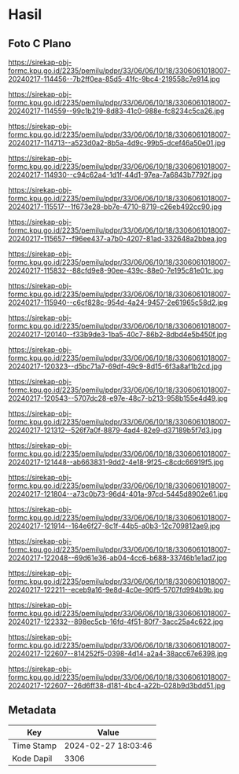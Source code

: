 # Hasil

## Foto C Plano

https://sirekap-obj-formc.kpu.go.id/2235/pemilu/pdpr/33/06/06/10/18/3306061018007-20240217-114456--7b2ff0ea-85d5-41fc-9bc4-219558c7e914.jpg

https://sirekap-obj-formc.kpu.go.id/2235/pemilu/pdpr/33/06/06/10/18/3306061018007-20240217-114559--99c1b219-8d83-41c0-988e-fc8234c5ca26.jpg

https://sirekap-obj-formc.kpu.go.id/2235/pemilu/pdpr/33/06/06/10/18/3306061018007-20240217-114713--a523d0a2-8b5a-4d9c-99b5-dcef46a50e01.jpg

https://sirekap-obj-formc.kpu.go.id/2235/pemilu/pdpr/33/06/06/10/18/3306061018007-20240217-114930--c94c62a4-1d1f-44d1-97ea-7a6843b7792f.jpg

https://sirekap-obj-formc.kpu.go.id/2235/pemilu/pdpr/33/06/06/10/18/3306061018007-20240217-115517--1f673e28-bb7e-4710-8719-c26eb492cc90.jpg

https://sirekap-obj-formc.kpu.go.id/2235/pemilu/pdpr/33/06/06/10/18/3306061018007-20240217-115657--f96ee437-a7b0-4207-81ad-332648a2bbea.jpg

https://sirekap-obj-formc.kpu.go.id/2235/pemilu/pdpr/33/06/06/10/18/3306061018007-20240217-115832--88cfd9e8-90ee-439c-88e0-7e195c81e01c.jpg

https://sirekap-obj-formc.kpu.go.id/2235/pemilu/pdpr/33/06/06/10/18/3306061018007-20240217-115940--c6cf828c-954d-4a24-9457-2e61965c58d2.jpg

https://sirekap-obj-formc.kpu.go.id/2235/pemilu/pdpr/33/06/06/10/18/3306061018007-20240217-120140--f33b9de3-1ba5-40c7-86b2-8dbd4e5b450f.jpg

https://sirekap-obj-formc.kpu.go.id/2235/pemilu/pdpr/33/06/06/10/18/3306061018007-20240217-120323--d5bc71a7-69df-49c9-8d15-6f3a8af1b2cd.jpg

https://sirekap-obj-formc.kpu.go.id/2235/pemilu/pdpr/33/06/06/10/18/3306061018007-20240217-120543--5707dc28-e97e-48c7-b213-958b155e4d49.jpg

https://sirekap-obj-formc.kpu.go.id/2235/pemilu/pdpr/33/06/06/10/18/3306061018007-20240217-121312--526f7a0f-8879-4ad4-82e9-d37189b5f7d3.jpg

https://sirekap-obj-formc.kpu.go.id/2235/pemilu/pdpr/33/06/06/10/18/3306061018007-20240217-121448--ab663831-9dd2-4e18-9f25-c8cdc66919f5.jpg

https://sirekap-obj-formc.kpu.go.id/2235/pemilu/pdpr/33/06/06/10/18/3306061018007-20240217-121804--a73c0b73-96d4-401a-97cd-5445d8902e61.jpg

https://sirekap-obj-formc.kpu.go.id/2235/pemilu/pdpr/33/06/06/10/18/3306061018007-20240217-121914--164e6f27-8c1f-44b5-a0b3-12c709812ae9.jpg

https://sirekap-obj-formc.kpu.go.id/2235/pemilu/pdpr/33/06/06/10/18/3306061018007-20240217-122048--69d61e36-ab04-4cc6-b688-33746b1e1ad7.jpg

https://sirekap-obj-formc.kpu.go.id/2235/pemilu/pdpr/33/06/06/10/18/3306061018007-20240217-122211--eceb9a16-9e8d-4c0e-90f5-5707fd994b9b.jpg

https://sirekap-obj-formc.kpu.go.id/2235/pemilu/pdpr/33/06/06/10/18/3306061018007-20240217-122332--898ec5cb-16fd-4f51-80f7-3acc25a4c622.jpg

https://sirekap-obj-formc.kpu.go.id/2235/pemilu/pdpr/33/06/06/10/18/3306061018007-20240217-122607--814252f5-0398-4d14-a2a4-38acc67e6398.jpg

https://sirekap-obj-formc.kpu.go.id/2235/pemilu/pdpr/33/06/06/10/18/3306061018007-20240217-122607--26d6ff38-d181-4bc4-a22b-028b9d3bdd51.jpg


## Metadata

| Key        | Value               |
| ---------- | ------------------- |
| Time Stamp | 2024-02-27 18:03:46 |
| Kode Dapil | 3306                |




